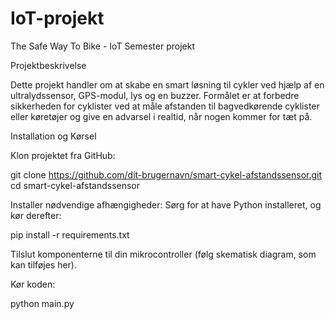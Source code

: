 # IoT-projekt
The Safe Way To Bike - IoT Semester projekt

Projektbeskrivelse

Dette projekt handler om at skabe en smart løsning til cykler ved hjælp af en
ultralydssensor, GPS-modul, lys og en buzzer.
Formålet er at forbedre sikkerheden for cyklister ved at måle afstanden
til bagvedkørende cyklister eller køretøjer og give en advarsel i realtid, når nogen kommer for tæt på.

Installation og Kørsel

Klon projektet fra GitHub:

git clone https://github.com/dit-brugernavn/smart-cykel-afstandssensor.git
cd smart-cykel-afstandssensor

Installer nødvendige afhængigheder:
Sørg for at have Python installeret, og kør derefter:

pip install -r requirements.txt

Tilslut komponenterne til din mikrocontroller (følg skematisk diagram, som kan tilføjes her).

Kør koden:

python main.py